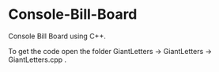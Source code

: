# Console-Bill-Board
Console Bill Board using C++.

To get the code open the folder GiantLetters -> GiantLetters -> GiantLetters.cpp .
